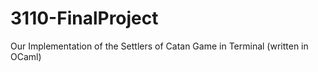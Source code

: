 # 3110-FinalProject
Our Implementation of the Settlers of Catan Game in Terminal (written in OCaml)
